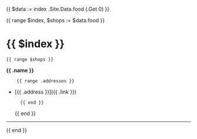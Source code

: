 {{ $data := index .Site.Data.food (.Get 0) }}

{{ range $index, $shops := $data.food }}

# {{ $index }}

    {{ range $shops }}
**{{ .name }}**

        {{ range .addresses }}

- [{{ .address }}]({{ .link }})

        {{ end }}

    {{ end }}

---

{{ end }}
